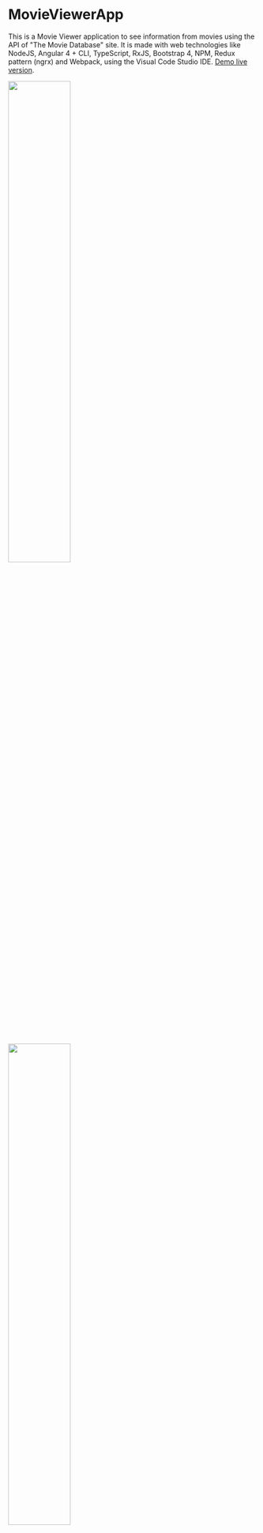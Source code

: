 # MovieViewerApp

This is a Movie Viewer application to see information from movies using the API of "The Movie Database" site. It is made with web technologies like NodeJS, Angular 4 + CLI, TypeScript, RxJS, Bootstrap 4, NPM, Redux pattern (ngrx) and Webpack, using the Visual Code Studio IDE. [Demo live version](https://movie-viewer-app.herokuapp.com/).

<img src="https://user-images.githubusercontent.com/2183987/30929107-c13b456e-a3bd-11e7-98e4-49e7a241828c.png" width="50%"></img>
<img src="https://user-images.githubusercontent.com/2183987/30929121-cc37c4a6-a3bd-11e7-9572-bb42be42748b.png" width="50%"></img>


## Getting Started
These instructions will get you a copy of the project up and running on your local machine for development and testing purposes. See deployment for notes on how to deploy the project on a live system.

### Prerequisities
What things are must be already installed

```
git / node / npm / angular
```
### Installing
A step by step series to get a development env running

First clone the repository

```
$ git clone https://github.com/gatoenano/movie-viewer-app.git <new name>
```

Go to the main folder directory at project and install npm dependencies

```
$ npm install
```

### Development server
Start the development environment by running

```
$ ng serve
```

Then, points the browser url bar to:

```
http://localhost:4200
```

The app will automatically reload if you change any of the source files.

## Build

Run `ng build` to build the project. The build artifacts will be stored in the `dist/` directory. Use the `-prod` flag for a production build.

## Running unit tests

Run `ng test` to execute the unit tests via [Karma](https://karma-runner.github.io).

## Running end-to-end tests

Run `ng e2e` to execute the end-to-end tests via [Protractor](http://www.protractortest.org/).
Before running the tests make sure you are serving the app via `ng serve`.
